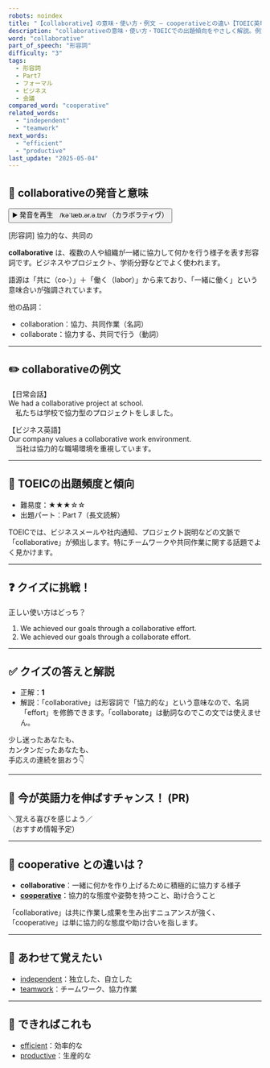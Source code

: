 ```yaml
---
robots: noindex
title: "【collaborative】の意味・使い方・例文 ― cooperativeとの違い【TOEIC英単語】"
description: "collaborativeの意味・使い方・TOEICでの出題傾向をやさしく解説。例文・クイズ付きでcooperativeとの違いもわかりやすく学べます。"
word: "collaborative"
part_of_speech: "形容詞"
difficulty: "3"
tags:
  - 形容詞
  - Part7
  - フォーマル
  - ビジネス
  - 会議
compared_word: "cooperative"
related_words:
  - "independent"
  - "teamwork"
next_words:
  - "efficient"
  - "productive"
last_update: "2025-05-04"
---
```


## 🔰 collaborativeの発音と意味

<button class="play-audio" onclick="playTTS('collaborative')">
  <span class="play-audio-main">
    ▶️ 発音を再生　/kəˈlæb.ər.ə.tɪv/
  </span>
  <span class="play-audio-sub">
    （カラボラティヴ）
  </span>
</button>

[形容詞] 協力的な、共同の

**collaborative** は、複数の人や組織が一緒に協力して何かを行う様子を表す形容詞です。ビジネスやプロジェクト、学術分野などでよく使われます。

語源は「共に（co-）」＋「働く（labor）」から来ており、「一緒に働く」という意味合いが強調されています。

他の品詞：  
- collaboration：協力、共同作業（名詞）
- collaborate：協力する、共同で行う（動詞）

---

## ✏️ collaborativeの例文

【日常会話】  
We had a collaborative project at school.  
　私たちは学校で協力型のプロジェクトをしました。

【ビジネス英語】  
Our company values a collaborative work environment.  
　当社は協力的な職場環境を重視しています。

---

## 🎯 TOEICの出題頻度と傾向

- 難易度：★★★☆☆
- 出題パート：Part 7（長文読解）

TOEICでは、ビジネスメールや社内通知、プロジェクト説明などの文脈で「collaborative」が頻出します。特にチームワークや共同作業に関する話題でよく見かけます。

---

## ❓ クイズに挑戦！

正しい使い方はどっち？

1. We achieved our goals through a collaborative effort.  
2. We achieved our goals through a collaborate effort.

---

## ✅ クイズの答えと解説

- 正解：**1**
- 解説：「collaborative」は形容詞で「協力的な」という意味なので、名詞「effort」を修飾できます。「collaborate」は動詞なのでこの文では使えません。

少し迷ったあなたも、  
カンタンだったあなたも、  
手応えの連続を狙おう👇️

---

## 🚀 今が英語力を伸ばすチャンス！ (PR)

<div class="info-center">
＼覚える喜びを感じよう／<br>  
（おすすめ情報予定）
</div>

---

## 🤔  cooperative との違いは？

- **collaborative**：一緒に何かを作り上げるために積極的に協力する様子
- **[cooperative](/cooperative)**：協力的な態度や姿勢を持つこと、助け合うこと

「collaborative」は共に作業し成果を生み出すニュアンスが強く、「cooperative」は単に協力的な態度や助け合いを指します。

---

## 🧩 あわせて覚えたい

- [independent](/independent)：独立した、自立した
- [teamwork](/teamwork)：チームワーク、協力作業

---

## 📖 できればこれも

- [efficient](/efficient)：効率的な
- [productive](/productive)：生産的な

<!-- cvid: aid35_bid42 -->
